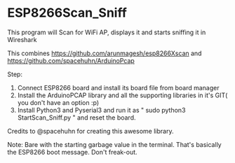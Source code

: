 # ESP8266Scan_Sniff
This program will Scan for WiFi AP, displays it and starts sniffing it in Wireshark

This combines https://github.com/arunmagesh/esp8266Xscan and https://github.com/spacehuhn/ArduinoPcap

Step:

1. Connect ESP8266 board and install its board file from board manager
2. Install the ArduinoPCAP library and all the supporting libraries in it's GIT( you don't have an option :p)
3. Install Python3 and Pyserial3 and run it as " sudo python3 StartScan_Sniff.py " and reset the board. 


Credits to @spacehuhn for creating this awesome library. 

Note: Bare with the starting garbage value in the terminal. That's basically the ESP8266 boot message. Don't freak-out.

